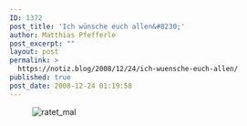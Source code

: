 ```yaml
---
ID: 1372
post_title: 'Ich wünsche euch allen&#8230;'
author: Matthias Pfefferle
post_excerpt: ""
layout: post
permalink: >
  https://notiz.blog/2008/12/24/ich-wuensche-euch-allen/
published: true
post_date: 2008-12-24 01:19:58
---
```

<!-- wp:image {"id":1371,"align":"center"} -->
<figure class="wp-block-image aligncenter"><img src="https://notiz.blog/wp-content/uploads/2008/12/ratet_mal.png" alt="ratet_mal" class="wp-image-1371" /></figure>
<!-- /wp:image -->
